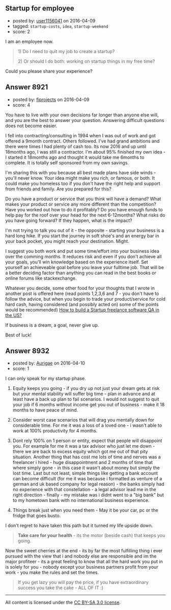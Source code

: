 ## Startup for employee

- posted by: [user1156041](https://stackexchange.com/users/1181136/user1156041) on 2016-04-09
- tagged: `startup-costs`, `idea`, `startup-weekend`
- score: 2

<p>I am an employee now. </p>

<blockquote>
  <p>1) Do I need to quit my job to create a startup?</p>
  
  <p>2) Or should I do both: working on startup things in my free time?</p>
</blockquote>

<p>Could you please share your experience?</p>



## Answer 8921

- posted by: [fiprojects](https://stackexchange.com/users/5370155/fiprojects) on 2016-04-09
- score: 4

<p>You have to live with your own decisions far longer than anyone else will, and you are the best to answer your question.  Answering difficult questions does not become easier.</p>

<p>I fell into contracting/consulting in 1994 when I was out of work and got offered a 9month contract. Others followed. I've had grand ambitions and there were times I had plenty of cash too. Its now 2016 and up until 18months ago, I was still a contractor. I'm about 95% finished my own idea - I started it 18months ago and thought it would take me 6months to complete. It is totally self sponsored from my own savings.</p>

<p>I'm sharing this with you because all best made plans have side winds - you'll never know. Your idea might make you rich, or famous, or both. It could make you homeless too if you don't have the right help and support from friends and family. Are you prepared for this?</p>

<p>Do you have a product or service that you think will have a demand? What makes your product or service any more different than the competition? Have you worked out how to do it profitably? Do you have enough funds to help pay for the roof over your head for the next 6-12months? What risks do you have going forward? If they happen, what is the impact?</p>

<p>I'm not trying to talk you out of it - the opposite - starting your business is a hard long hike. If you start the journey in soft shoe's and an energy bar in your back pocket, you might reach your destination. Might.</p>

<p>I suggest you both work and put some time/effort into your business idea over the comming months. It reduces risk and even if you don't achieve all your goals, you'll win knowledge based on the experience itself. Set yourself an achieveable goal before you leave your fulltime job. That will be a better deciding factor than anything you can read in the best books or online forums like stackexchange.</p>

<p>Whatever you decide, some other food for your thoughts that I wrote in another post is offered here (read points 1,2,3,6 and 7 - you don't have to follow the advice, but when you begin to trade your product/service for cold hard cash, having considered (and possibly acted on) some of the points would be recommended)
<a href="https://startups.stackexchange.com/questions/8576/how-to-build-a-startup-freelance-software-qa-in-the-us/8585#8585">How to build a Startup freelance software QA in the US?</a></p>

<p>If business is a dream, a goal, never give up.</p>

<p>Best of luck!</p>



## Answer 8932

- posted by: [Aurigae](https://stackexchange.com/users/2012842/aurigae) on 2016-04-10
- score: 1

<p>I can only speak for my startup phase.</p>

<ol>
<li><p>Equity keeps you going - if you dry up not just your dream gets at risk but your mental stability will suffer big time - plan in advance and at least have a back up plan to fail scenarios. I would not suggest to quit your job if 6 months without income get you out of business - make it 18 months to have peace of mind.</p></li>
<li><p>Consider worst case scenarios that will drag you mentally down for considerable time. For me it was a loss of a loved one - i wasn't able to work at 100% productivity for 4 months.</p></li>
<li><p>Dont rely 100% on 1 person or entity, expect that people will disappoint you.
For example for me it was a tax advisor who just let me down - there we are back to excess equity which got me out of that pity situation. 
Another thing that has cost me lots of time and nerves was a freelancer i hired - huge disappointment and 2 months of time that where simply gone - in this case it wasn't about money but simply the lost time. 
Last but not least, simple things like getting a bank account can become difficult (for me it was because i formatted as venture of a german and uk based company for legal reason) - the banks simply had no experience with that constellation - a legal advisor lead me in the right direction - finally - my mistake was i didnt went to a "big bank" but to my hometown bank with no international business experience.</p></li>
<li><p>Things break just when you need them - May it be your car, pc or the fridge that goes busto.</p></li>
</ol>

<p>I don't regret to have taken this path but it turned my life upside down. </p>

<blockquote>
  <p><strong>Take care for your health</strong> - its the motor (beside cash) that keeps you going.</p>
</blockquote>

<p>Now the sweet cherries at the end - its by far the most fulfilling thing i ever pursued with the view that i and nobody else are responsible and im the major profiteer - its a great feeling to know that all the hard work you put in is solely for you - nobody except your business partners profit from your work - you make the rules and set the times. </p>

<blockquote>
  <p>If you get lazy you will pay the price, if you have extraordinary
  success you take the cake - ALL OF IT :)</p>
</blockquote>




---

All content is licensed under the [CC BY-SA 3.0 license](https://creativecommons.org/licenses/by-sa/3.0/).
